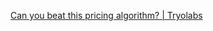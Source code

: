 
[Can you beat this pricing algorithm? | Tryolabs](https://tryolabs.com/blog/2019/05/14/can-you-beat-this-pricing-algorithm)

